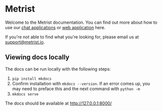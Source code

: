 # Metrist

Welcome to the Metrist documentation. You can find out more about how to use our [chat applications](chat-apps.md) or [web application](web-app.md) here.

If you're not able to find what you're looking for, please email us at [support@metrist.io](mailto:support@metrist.io).

## Viewing docs locally

The docs can be run locally with the following steps:
1. `pip install mkdocs`
2. Confirm installation with `mkdocs --version`. If an error comes up, you may need to preface this and the next command with `python -m`
3. `mkdocs serve`

The docs should be available at http://127.0.0.1:8000/
